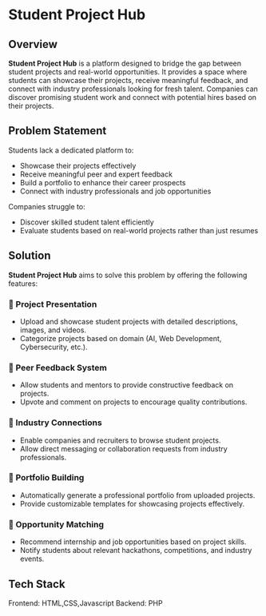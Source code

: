 # Student Project Hub

## Overview
**Student Project Hub** is a platform designed to bridge the gap between student projects and real-world opportunities. It provides a space where students can showcase their projects, receive meaningful feedback, and connect with industry professionals looking for fresh talent. Companies can discover promising student work and connect with potential hires based on their projects.

## Problem Statement
Students lack a dedicated platform to:
- Showcase their projects effectively
- Receive meaningful peer and expert feedback
- Build a portfolio to enhance their career prospects
- Connect with industry professionals and job opportunities

Companies struggle to:
- Discover skilled student talent efficiently
- Evaluate students based on real-world projects rather than just resumes

## Solution
**Student Project Hub** aims to solve this problem by offering the following features:

### 📌 Project Presentation
- Upload and showcase student projects with detailed descriptions, images, and videos.
- Categorize projects based on domain (AI, Web Development, Cybersecurity, etc.).

### 💬 Peer Feedback System
- Allow students and mentors to provide constructive feedback on projects.
- Upvote and comment on projects to encourage quality contributions.

### 🔗 Industry Connections
- Enable companies and recruiters to browse student projects.
- Allow direct messaging or collaboration requests from industry professionals.

### 📁 Portfolio Building
- Automatically generate a professional portfolio from uploaded projects.
- Provide customizable templates for showcasing projects effectively.

### 🎯 Opportunity Matching
- Recommend internship and job opportunities based on project skills.
- Notify students about relevant hackathons, competitions, and industry events.

## Tech Stack
Frontend:  HTML,CSS,Javascript
Backend: PHP
